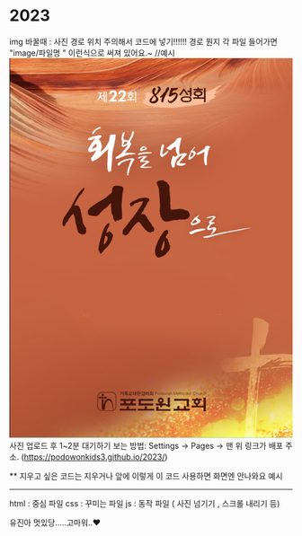 # 2023
 img 바꿀때 : 사진 경로 위치 주의해서 코드에 넣기!!!!!!
 경로 뭔지 각 파일 들어가면 "image/파일명 " 이런식으로 써져 있어요.~ 
 //예시     <img src="image/815main.PNG" class="mainImage">
 사진 업로드 후 1~2분 대기하기
  보는 방법: Settings -> Pages -> 맨 위 링크가 배포 주소. (https://podowonkids3.github.io/2023/)

** 지우고 싶은 코드는 지우거나 앞에 이렇게   <!--    --> 이 코드 사용하면 화면엔 안나와요
 예시  <!-- 내용들 -->

-------------------------------------------------------------------
html : 중심 파일
css : 꾸미는 파일
js : 동작 파일 ( 사진 넘기기 , 스크롤 내리기 등)



유진아 멋있당.....고마워..❤️
